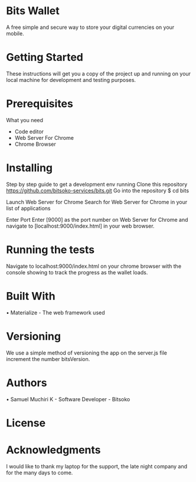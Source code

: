 # Bits Wallet
A free simple and secure way to store your digital currencies on your mobile.
# Getting Started
These instructions will get you a copy of the project up and running on your local machine for development and testing purposes.
# Prerequisites
What you need
- Code editor 
- Web Server For Chrome
- Chrome Browser
# Installing
Step by step guide to get a development env running
Clone this repository
https://github.com/bitsoko-services/bits.git
Go into the repository
$ cd bits

Launch Web Server for Chrome
Search for Web Server for Chrome in your list of applications

Enter Port 
Enter [9000] as the port number on Web Server for Chrome and navigate 
to [localhost:9000/index.html] in your web browser.

# Running the tests
Navigate to localhost:9000/index.html on your chrome browser with the console showing to track the progress as the wallet loads.
# Built With
•	Materialize - The web framework used
# Versioning
We use a simple method of versioning the app on the server.js file increment the number bitsVersion.
# Authors
•	Samuel Muchiri K - Software Developer - Bitsoko
# License

# Acknowledgments
I would like to thank my laptop for the support, the late night company and for the many days to come.
